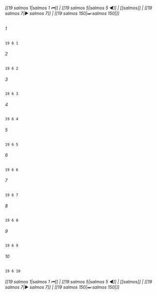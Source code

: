 
###### [[19 salmos 1|salmos 1 ⏮]] | [[19 salmos 5|salmos 5 ◀]] | [[salmos]] | [[19 salmos 7|▶ salmos 7]] | [[19 salmos 150|⏭ salmos 150|]]

###### 1
``` verse
19 6 1 
```
###### 2
``` verse
19 6 2 
```
###### 3
``` verse
19 6 3 
```
###### 4
``` verse
19 6 4 
```
###### 5
``` verse
19 6 5 
```
###### 6
``` verse
19 6 6 
```
###### 7
``` verse
19 6 7 
```
###### 8
``` verse
19 6 8 
```
###### 9
``` verse
19 6 9 
```
###### 10
``` verse
19 6 10 
```

###### [[19 salmos 1|salmos 1 ⏮]] | [[19 salmos 5|salmos 5 ◀]] | [[salmos]] | [[19 salmos 7|▶ salmos 7]] | [[19 salmos 150|⏭ salmos 150|]]

